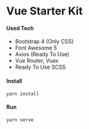 # Vue Starter Kit

#### Used Tech

* Bootstrap 4 (Only CSS)
* Font Awesome 5
* Axios (Ready To Use)
* Vue Router, Vuex
* Ready To Use SCSS

#### Install
`yarn install`

#### Run
`yarn serve`
